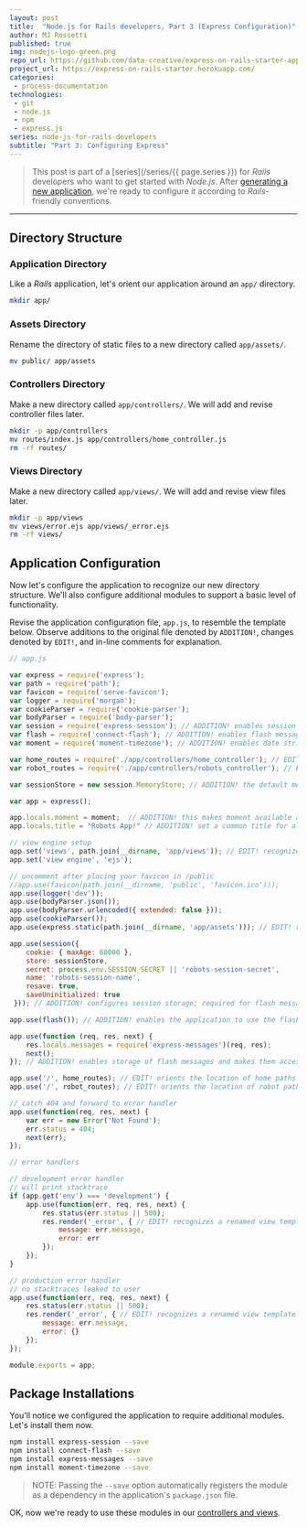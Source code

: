 ```yaml
---
layout: post
title:  "Node.js for Rails developers, Part 3 (Express Configuration)"
author: MJ Rossetti
published: true
img: nodejs-logo-green.png
repo_url: https://github.com/data-creative/express-on-rails-starter-app/
project_url: https://express-on-rails-starter.herokuapp.com/
categories:
 - process-documentation
technologies:
 - git
 - node.js
 - npm
 - express.js
series: node-js-for-rails-developers
subtitle: "Part 3: Configuring Express"
---
```


> This post is part of a [series](/series/{{ page.series }}) for *Rails* developers who want to get started with *Node.js*. After [generating a new application](/process-documentation/2016/04/09/node-for-rails-developers-part-2-node-and-express/), we're ready to configure it according to *Rails*-friendly conventions.

<hr>

## Directory Structure

### Application Directory

Like a *Rails* application, let's orient our application around an `app/` directory.

```` sh
mkdir app/
````

### Assets Directory

Rename the directory of static files to a new directory called `app/assets/`.

```` sh
mv public/ app/assets
````

### Controllers Directory

Make a new directory called `app/controllers/`. We will add and revise controller files later.

```` sh
mkdir -p app/controllers
mv routes/index.js app/controllers/home_controller.js
rm -rf routes/
````

### Views Directory

Make a new directory called `app/views/`. We will add and revise view files later.

```` sh
mkdir -p app/views
mv views/error.ejs app/views/_error.ejs
rm -rf views/
````















## Application Configuration

Now let's configure the application to recognize our new directory structure. We'll also configure additional modules to support a basic level of functionality.

Revise the application configuration file, `app.js`, to resemble the template below. Observe additions to the original file denoted by `ADDITION!`, changes denoted by `EDIT!`, and in-line comments for explanation.

```` js
// app.js

var express = require('express');
var path = require('path');
var favicon = require('serve-favicon');
var logger = require('morgan');
var cookieParser = require('cookie-parser');
var bodyParser = require('body-parser');
var session = require('express-session'); // ADDITION! enables session storage; required for flash messages
var flash = require('connect-flash'); // ADDITION! enables flash messages
var moment = require('moment-timezone'); // ADDITION! enables date string formatting

var home_routes = require('./app/controllers/home_controller'); // EDIT! recognizes the home controller file, app/controllers/home_controller. was: var routes = require('./routes/index');
var robot_routes = require('./app/controllers/robots_controller'); // EDIT! recognizes the robots controller file, app/controllers/robots_controller. was: var users = require('./routes/users');

var sessionStore = new session.MemoryStore; // ADDITION! the default memory store for sessions in the development environment

var app = express();

app.locals.moment = moment;  // ADDITION! this makes moment available as a variable in every EJS page
app.locals.title = "Robots App!" // ADDITION! set a common title for all EJS views

// view engine setup
app.set('views', path.join(__dirname, 'app/views')); // EDIT! recognizes view templates stored in the app/views directory. was: app.set('views', path.join(__dirname, 'views'));
app.set('view engine', 'ejs');

// uncomment after placing your favicon in /public
//app.use(favicon(path.join(__dirname, 'public', 'favicon.ico')));
app.use(logger('dev'));
app.use(bodyParser.json());
app.use(bodyParser.urlencoded({ extended: false }));
app.use(cookieParser());
app.use(express.static(path.join(__dirname, 'app/assets'))); // EDIT! recognizes static files stored in the app/assets directory. was: app.use(express.static(path.join(__dirname, 'public')));

app.use(session({
    cookie: { maxAge: 60000 },
    store: sessionStore,
    secret: process.env.SESSION_SECRET || 'robots-session-secret',
    name: 'robots-session-name',
    resave: true,
    saveUninitialized: true
 })); // ADDITION! configures session storage; required for flash messages

app.use(flash()); // ADDITION! enables the application to use the flash module

app.use(function (req, res, next) {
    res.locals.messages = require('express-messages')(req, res);
    next();
}); // ADDITION! enables storage of flash messages and makes them accessable to views. must be placed below app.use(cookieParser()) section, and above app.use('/', routes) section

app.use('/', home_routes); // EDIT! orients the location of home paths relative to the root url, "/". was: app.use('/', routes);
app.use('/', robot_routes); // EDIT! orients the location of robot paths relative to the root url, "/". some people might want to orient these reletive to "/robots" instead, in which case you'd have to remove "robots/" from your robots controller paths. was: app.use('/users', users);

// catch 404 and forward to error handler
app.use(function(req, res, next) {
    var err = new Error('Not Found');
    err.status = 404;
    next(err);
});

// error handlers

// development error handler
// will print stacktrace
if (app.get('env') === 'development') {
    app.use(function(err, req, res, next) {
        res.status(err.status || 500);
        res.render('_error', { // EDIT! recognizes a renamed view template for errors. file name was: res.render('error', {
            message: err.message,
            error: err
        });
    });
}

// production error handler
// no stacktraces leaked to user
app.use(function(err, req, res, next) {
    res.status(err.status || 500);
    res.render('_error', { // EDIT! recognizes a renamed view template for errors. file name was: res.render('error', {
        message: err.message,
        error: {}
    });
});

module.exports = app;
````

## Package Installations

You'll notice we configured the application to require additional modules. Let's install them now.

```` sh
npm install express-session --save
npm install connect-flash --save
npm install express-messages --save
npm install moment-timezone --save
````

> NOTE: Passing the `--save` option automatically registers the module as a dependency in the application's `package.json` file.

OK, now we're ready to use these modules in our [controllers and views](/process-documentation/2016/04/09/node-for-rails-developers-part-4-express-controllers/).
